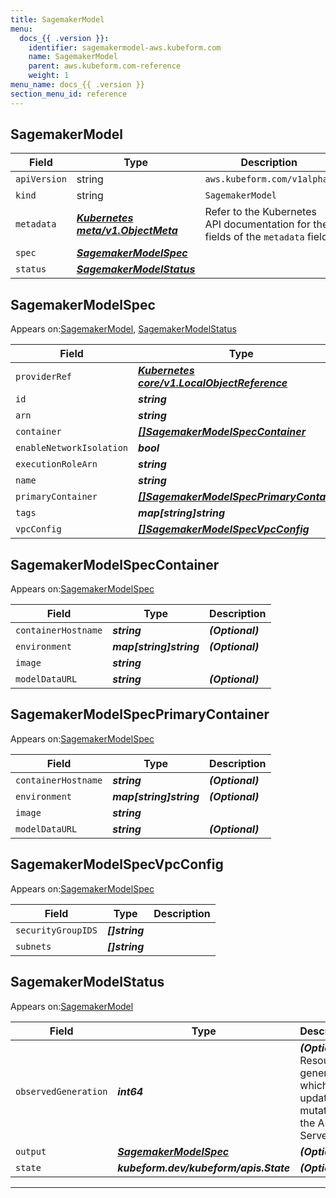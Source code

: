 ```yaml
---
title: SagemakerModel
menu:
  docs_{{ .version }}:
    identifier: sagemakermodel-aws.kubeform.com
    name: SagemakerModel
    parent: aws.kubeform.com-reference
    weight: 1
menu_name: docs_{{ .version }}
section_menu_id: reference
---
```


## SagemakerModel
| Field | Type | Description |
| ------ | ----- | ----------- |
| `apiVersion` | string | `aws.kubeform.com/v1alpha1` |
|    `kind` | string | `SagemakerModel` |
| `metadata` | ***[Kubernetes meta/v1.ObjectMeta](https://kubernetes.io/docs/reference/generated/kubernetes-api/v1.13/#objectmeta-v1-meta)***|Refer to the Kubernetes API documentation for the fields of the `metadata` field.|
| `spec` | ***[SagemakerModelSpec](#SagemakerModelSpec)***||
| `status` | ***[SagemakerModelStatus](#SagemakerModelStatus)***||
## SagemakerModelSpec

Appears on:[SagemakerModel](#SagemakerModel), [SagemakerModelStatus](#SagemakerModelStatus)

| Field | Type | Description |
| ------ | ----- | ----------- |
| `providerRef` | ***[Kubernetes core/v1.LocalObjectReference](https://kubernetes.io/docs/reference/generated/kubernetes-api/v1.13/#localobjectreference-v1-core)***||
| `id` | ***string***||
| `arn` | ***string***| ***(Optional)*** |
| `container` | ***[[]SagemakerModelSpecContainer](#SagemakerModelSpecContainer)***| ***(Optional)*** |
| `enableNetworkIsolation` | ***bool***| ***(Optional)*** |
| `executionRoleArn` | ***string***||
| `name` | ***string***| ***(Optional)*** |
| `primaryContainer` | ***[[]SagemakerModelSpecPrimaryContainer](#SagemakerModelSpecPrimaryContainer)***| ***(Optional)*** |
| `tags` | ***map[string]string***| ***(Optional)*** |
| `vpcConfig` | ***[[]SagemakerModelSpecVpcConfig](#SagemakerModelSpecVpcConfig)***| ***(Optional)*** |
## SagemakerModelSpecContainer

Appears on:[SagemakerModelSpec](#SagemakerModelSpec)

| Field | Type | Description |
| ------ | ----- | ----------- |
| `containerHostname` | ***string***| ***(Optional)*** |
| `environment` | ***map[string]string***| ***(Optional)*** |
| `image` | ***string***||
| `modelDataURL` | ***string***| ***(Optional)*** |
## SagemakerModelSpecPrimaryContainer

Appears on:[SagemakerModelSpec](#SagemakerModelSpec)

| Field | Type | Description |
| ------ | ----- | ----------- |
| `containerHostname` | ***string***| ***(Optional)*** |
| `environment` | ***map[string]string***| ***(Optional)*** |
| `image` | ***string***||
| `modelDataURL` | ***string***| ***(Optional)*** |
## SagemakerModelSpecVpcConfig

Appears on:[SagemakerModelSpec](#SagemakerModelSpec)

| Field | Type | Description |
| ------ | ----- | ----------- |
| `securityGroupIDS` | ***[]string***||
| `subnets` | ***[]string***||
## SagemakerModelStatus

Appears on:[SagemakerModel](#SagemakerModel)

| Field | Type | Description |
| ------ | ----- | ----------- |
| `observedGeneration` | ***int64***| ***(Optional)*** Resource generation, which is updated on mutation by the API Server.|
| `output` | ***[SagemakerModelSpec](#SagemakerModelSpec)***| ***(Optional)*** |
| `state` | ***kubeform.dev/kubeform/apis.State***| ***(Optional)*** |
---
